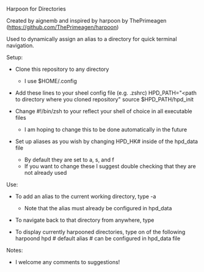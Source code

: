 Harpoon for Directories

Created by aignemb and inspired by harpoon by ThePrimeagen 
    (https://github.com/ThePrimeagen/harpoon)

Used to dynamically assign an alias to a directory for quick terminal navigation.

Setup:
* Clone this repository to any directory 
    - I use $HOME/.config

* Add these lines to your sheel config file (e.g. .zshrc)
    HPD_PATH="<path to directory where you cloned repository"
    source $HPD_PATH/hpd_init

* Change #!/bin/zsh to your reflect your shell of choice in all executable files
    - I am hoping to change this to be done automatically in the future

* Set up aliases as you wish by changing HPD_HK# inside of the hpd_data file
    - By default they are set to a, s, and f
    - If you want to change these I suggest double checking that they are not
      already used

Use:
* To add an alias to the current working directory, type
    <alias> -a 
    - Note that the alias must already be configured in hpd_data

* To navigate back to that directory from anywhere, type
    <alias> 

* To display currently harpooned directories, type on of the following
    harpoond
    hpd # default alias
    <custom alias> # can be configured in hpd_data file
     
Notes:
* I welcome any comments to suggestions!
